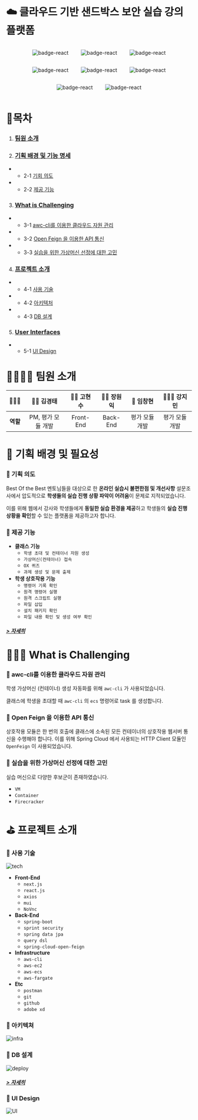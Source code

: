 # ☁️ **클라우드 기반 샌드박스 보안 실습 강의 플랫폼**

<div align="center"> 
  <img style="margin: 15px" src="https://img.shields.io/badge/react.js-17.0.2-9cf.svg" alt="badge-react" />
  <img style="margin: 15px" src="https://img.shields.io/badge/Next.js-11.1.2-inactive.svg" alt="badge-react"/>
  <img style="margin: 15px" src="https://img.shields.io/badge/Redux-4.1.1-red.svg" alt="badge-react" />
  <img style="margin: 15px" src="https://img.shields.io/badge/SpringBoot-2.5.4-green.svg" alt="badge-react" />
  <img style="margin: 15px" src="https://img.shields.io/badge/QueryDsl-4.4.0-success.svg" alt="badge-react"/>
  <img style="margin: 15px" src="https://img.shields.io/badge/NHNCloud-Instance-blue.svg" alt="badge-react"/>
  <img style="margin: 15px" src="https://img.shields.io/badge/AWS-S3-orange.svg" alt="badge-react"/>
  <img style="margin: 15px" src="https://img.shields.io/badge/Nginx-2.5.4-green.svg" alt="badge-react" />
</div>

# 📝목차

1. ### [팀원 소개](#-팀원-소개)
2. ### [기획 배경 및 기능 명세](#-기획-배경-및-필요성)

- - 2-1 [기회 의도](#-기획-의도)
- - 2-2 [제공 기능](#-제공-기능)

3. ### [What is Challenging](#-What-is-Challenging)

- - 3-1 [awc-cli를 이용한 클라우드 자원 관리](#-aws-cli를-이용한-클라우드-자원-관리)
- - 3-2 [Open Feign 을 이용한 API 통신](#-Open-Feign-을-이용한-API-통신)
- - 3-3 [실습을 위한 가상머신 선정에 대한 고민](#-실습을-위한-가상머신-선정에-대한-고민)

4. ### [프로젝트 소개](#-프로젝트-소개)

- - 4-1 [사용 기술](#-사용-기술)
- - 4-2 [아키텍처](#-아키텍쳐)
- - 4-3 [DB 설계](#-DB-설계)

5. ### [User Interfaces](#-User-Interface)

- - 5-1 [UI Design](#-UI-Design)

# 👨‍👩‍👧‍👦 팀원 소개

|    👨‍👨‍👧    |    🧑‍💼 김경태    | 🧑‍💻 고현수 | 🧑‍🎨 장원익 |    🥷 임창현    |   👩🏻‍⚕️ 강지민    |
| :------: | :----------------: | :----------: | :----------: | :------------: | :------------: |
| **역할** | PM, 평가 모듈 개발 |  Front-End   |   Back-End   | 평가 모듈 개발 | 평가 모듈 개발 |

# 🔖 기획 배경 및 필요성

### 📌 기획 의도

Best Of the Best 멘토님들을 대상으로 한 **온라인 실습시 불편한점 및 개선사항** 설문조사에서 압도적으로 **학생들의 실습 진행 상황 파악이 어려움**이 문제로 지적되었습니다.

이를 위해 웹에서 강사와 학생들에게 **동일한 실습 환경을 제공**하고 학생들의 **실습 진행상황을 확인**할 수 있는 플랫폼을 제공하고자 합니다.

### 📌 제공 기능

- **클래스 기능**
  - `학생 초대 및 컨테이너 자원 생성`
  - `가상머신(컨테이너) 접속`
  - `OX 퀴즈`
  - `과제 생성 및 문제 출제`
- **학생 상호작용 기능**
  - `명령어 기록 확인`
  - `원격 명령어 실행`
  - `원격 스크립트 실행`
  - `파일 삽입`
  - `설치 패키지 확인`
  - `파일 내용 확인 및 생성 여부 확인`

##### [> 자세히](https://github.com/V-Ground/Backend/wiki/기능-명세)

# 👩🏻‍💻 What is Challenging

### 📌 awc-cli를 이용한 클라우드 자원 관리

학생 가상머신 (컨테이너) 생성 자동화를 위해 `awc-cli` 가 사용되었습니다.

클래스에 학생을 초대할 때 `awc-cli` 의 `ecs` 명령어로 task 를 생성합니다.

### 📌 Open Feign 을 이용한 API 통신

상호작용 모듈은 한 번의 호출에 클래스에 소속된 모든 컨테이너의 상호작용 웹서버 통신을 수행해야 합니다.
이를 위해 Spring Cloud 에서 사용되는 HTTP Client 모듈인 `OpenFeign` 이 사용되었습니다.

### 📌 실습을 위한 가상머신 선정에 대한 고민

실습 머신으로 다양한 후보군이 존재하였습니다.

- `VM`
- `Container`
- `Firecracker`

# ⛳️ 프로젝트 소개

### 📌 사용 기술

![tech](https://github.com/V-Ground/Backend/blob/master/assets/tech.png)

- **Front-End**
  - `next.js`
  - `react.js`
  - `axios`
  - `mui`
  - `NoVnc`
- **Back-End**
  - `spring-boot`
  - `sprint security`
  - `spring data jpa`
  - `query dsl`
  - `spring-cloud-open-feign`
- **Infrastructure**
  - `aws-cli`
  - `aws-ec2`
  - `aws-ecs`
  - `aws-fargate`
- **Etc**
  - `postman`
  - `git`
  - `github`
  - `adobe xd`

### 📌 아키텍쳐

![infra](https://github.com/V-Ground/Backend/blob/master/assets/infra.png)

### 📌 DB 설계

![deploy](https://github.com/V-Ground/Backend/blob/master/assets/db.png)

##### [> 자세히](https://github.com/V-Ground/Backend/blob/master/ass0ets/db.png)

### 📌 UI Design

![UI](https://github.com/V-Ground/Backend/blob/master/assets/ui.png)
